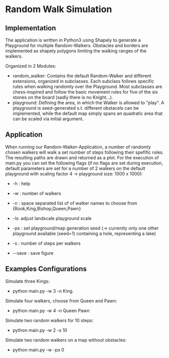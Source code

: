# Random Walk Simulation

## Implementation
The application is written in Python3 using Shapely to generate a Playground for multiple Random-Walkers.
Obstacles and borders are implemented as shapely polygons limiting the walking ranges of the walkers.

Organized in 2 Modules:

- random_walker: Contains the default Random-Walker and different extensions, organized in subclasses. Each subclass follows specific rules when walking randomly over the Playground. Most subclasses are chess-inspired and follow the basic movement rules for five of the six stones on the board (sadly there is no Knight...).
- playground: Defining the area, in which the Walker is allowed to "play". A playground is seed-generated s.t. different obstacels can be implemented, while the default map simply spans an quadratic area that can be scaled via initial argument. 

## Application

When running our Random-Walker-Application, a number of randomly chosen walkers will walk a set number of steps following their spefific rules. The resulting paths are drawn and returned as a plot.
For the execution of main.py you can set the following flags (if no flags are set during execution, default parameters are set for a number of 2 walkers on the default playground with scaling factor 4 -> playground size: 1000 x 1000):
- -h : help
- -w : number of walkers
- -n : space separated list of of walker names to choose from {Rook,King,Bishop,Queen,Pawn}
- -ls: adjust landscale playground scale
- -ps : set playground/map generation seed (-> currently only one other playground available (seed=1) containing a hole, representing a lake)
- -s : number of steps per walkers

- --save : save figure

## Examples Configurations

Simulate three Kings:  
- python main.py -w 3 -n King.

Simulate four walkers, choose from Queen and Pawn: 
- python main.py -w 4 -n Queen Pawn

Simulate two random walkers for 10 steps:
- python main.py -w 2 -s 10

Simulate two random walkers on a map without obstacles:
- python main.py -w -ps 0